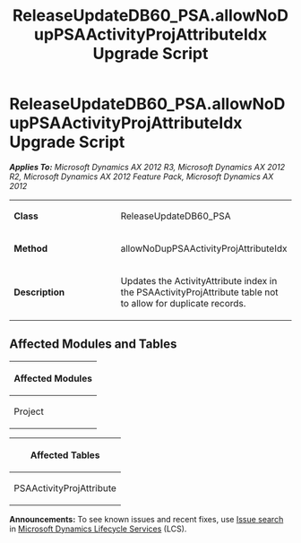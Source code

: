 ﻿---
title: ReleaseUpdateDB60_PSA.allowNoDupPSAActivityProjAttributeIdx Upgrade Script
TOCTitle: ReleaseUpdateDB60_PSA.allowNoDupPSAActivityProjAttributeIdx Upgrade Script
ms:assetid: f4033a2c-1574-042e-bcae-578174d4a5db
ms:mtpsurl: https://msdn.microsoft.com/en-us/library/JJ737530(v=AX.60)
ms:contentKeyID: 49712224
ms.date: 05/18/2015
mtps_version: v=AX.60
---

# ReleaseUpdateDB60\_PSA.allowNoDupPSAActivityProjAttributeIdx Upgrade Script 


_**Applies To:** Microsoft Dynamics AX 2012 R3, Microsoft Dynamics AX 2012 R2, Microsoft Dynamics AX 2012 Feature Pack, Microsoft Dynamics AX 2012_

<table>
<colgroup>
<col style="width: 50%" />
<col style="width: 50%" />
</colgroup>
<tbody>
<tr class="odd">
<td><p><strong>Class</strong></p></td>
<td><p>ReleaseUpdateDB60_PSA</p></td>
</tr>
<tr class="even">
<td><p><strong>Method</strong></p></td>
<td><p>allowNoDupPSAActivityProjAttributeIdx</p></td>
</tr>
<tr class="odd">
<td><p><strong>Description</strong></p></td>
<td><p>Updates the ActivityAttribute index in the PSAActivityProjAttribute table not to allow for duplicate records.</p></td>
</tr>
</tbody>
</table>


## Affected Modules and Tables

<table>
<colgroup>
<col style="width: 100%" />
</colgroup>
<thead>
<tr class="header">
<th><p>Affected Modules</p></th>
</tr>
</thead>
<tbody>
<tr class="odd">
<td><p>Project</p></td>
</tr>
</tbody>
</table>


<table>
<colgroup>
<col style="width: 100%" />
</colgroup>
<thead>
<tr class="header">
<th><p>Affected Tables</p></th>
</tr>
</thead>
<tbody>
<tr class="odd">
<td><p>PSAActivityProjAttribute</p></td>
</tr>
</tbody>
</table>

  
**Announcements:** To see known issues and recent fixes, use [Issue search](http://go.microsoft.com/fwlink/?linkid=389258) in [Microsoft Dynamics Lifecycle Services](http://go.microsoft.com/fwlink/?linkid=306505) (LCS).

